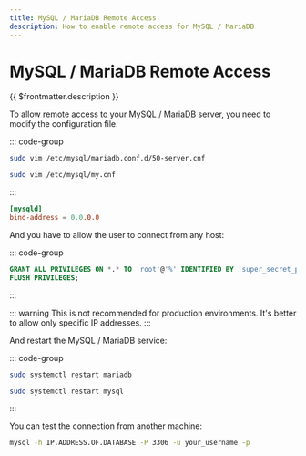 ```yaml
---
title: MySQL / MariaDB Remote Access
description: How to enable remote access for MySQL / MariaDB
---
```


# MySQL / MariaDB Remote Access

{{ $frontmatter.description }}

To allow remote access to your MySQL / MariaDB server, you need to modify the configuration file.

::: code-group

```sh [MariaDB]
sudo vim /etc/mysql/mariadb.conf.d/50-server.cnf
```

```sh [MySQL]
sudo vim /etc/mysql/my.cnf
```

:::

```sh:/etc/mysql/mariadb.conf.d/50-server.cnf
[mysqld]
bind-address = 0.0.0.0
```

And you have to allow the user to connect from any host:

::: code-group

```sql [MariaDB]
GRANT ALL PRIVILEGES ON *.* TO 'root'@'%' IDENTIFIED BY 'super_secret_password' WITH GRANT OPTION;
FLUSH PRIVILEGES;
```

:::

::: warning
This is not recommended for production environments. It's better to allow only specific IP addresses.
:::

And restart the MySQL / MariaDB service:

::: code-group

```sh [MariaDB]
sudo systemctl restart mariadb
```

```sh [MySQL]
sudo systemctl restart mysql
```

:::

You can test the connection from another machine:

```sh
mysql -h IP.ADDRESS.OF.DATABASE -P 3306 -u your_username -p
```

